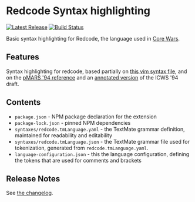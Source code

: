# Redcode Syntax highlighting

[![Latest Release](https://img.shields.io/visual-studio-marketplace/v/ian-h-chamberlain.redcode?logo=visual-studio-code)](https://marketplace.visualstudio.com/items?itemName=ian-h-chamberlain.redcode)
[![Build Status](https://img.shields.io/github/workflow/status/ian-h-chamberlain/corewa_rs/redcode/develop)](https://github.com/ian-h-chamberlain/corewa_rs/actions)

Basic syntax highlighting for Redcode, the language used in [Core Wars](https://corewa.rs).

## Features

Syntax highlighting for redcode, based partially on [this vim syntax file](https://www.vim.org/scripts/script.php?script_id=1705), and on the [pMARS '94 reference](https://corewa.rs/pmars-redcode-94.txt) and an [annotated version](https://corewa.rs/icws94.txt) of the ICWS '94 draft.

## Contents

* `package.json` - NPM package declaration for the extension
* `package-lock.json` - pinned NPM dependencies
* `syntaxes/redcode.tmLanguage.yaml` - the TextMate grammar definition, maintained for readability and editability
* `syntaxes/redcode.tmLanguage.json` - the TextMate grammar file used for tokenization, generated from `redcode.tmLanguage.yaml`.
* `language-configuration.json` - this the language configuration, defining the tokens that are used for comments and brackets

## Release Notes

See [the changelog](CHANGELOG.md).
